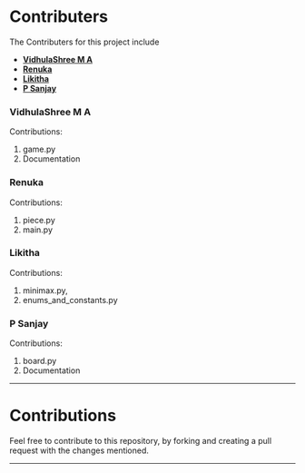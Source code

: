 # Contributers

The Contributers for this project include

- **[VidhulaShree M A](https://github.com/voman3121)** <br>
- **[Renuka](https://github.com/RenukaBandepalli)** <br>
- **[Likitha](https://github.com/LikithaBatchu)** <br>
- **[P Sanjay](https://github.com/JestiferHarold)**

### VidhulaShree M A

Contributions:

1. game.py
2. Documentation

### Renuka 

Contributions:

1. piece.py
2. main.py

### Likitha

Contributions:

1. minimax.py,
2. enums_and_constants.py

### P Sanjay

Contributions:

1. board.py
2. Documentation

---

# Contributions 

Feel free to contribute to this repository, by forking and creating a pull request with the changes mentioned.

---